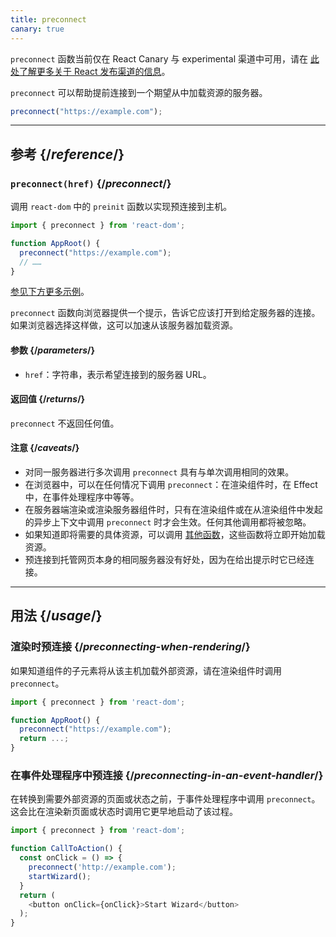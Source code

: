 ```yaml
---
title: preconnect
canary: true
---
```


<Canary>

`preconnect` 函数当前仅在 React Canary 与 experimental 渠道中可用，请在 [此处了解更多关于 React 发布渠道的信息](/community/versioning-policy#all-release-channels)。

</Canary>

<Intro>

`preconnect` 可以帮助提前连接到一个期望从中加载资源的服务器。

```js
preconnect("https://example.com");
```

</Intro>

<InlineToc />

---

## 参考 {/*reference*/}

### `preconnect(href)` {/*preconnect*/}

调用 `react-dom` 中的 `preinit` 函数以实现预连接到主机。

```js
import { preconnect } from 'react-dom';

function AppRoot() {
  preconnect("https://example.com");
  // ……
}

```

[参见下方更多示例](#usage)。

`preconnect` 函数向浏览器提供一个提示，告诉它应该打开到给定服务器的连接。如果浏览器选择这样做，这可以加速从该服务器加载资源。

#### 参数 {/*parameters*/}

* `href`：字符串，表示希望连接到的服务器 URL。


#### 返回值 {/*returns*/}

`preconnect` 不返回任何值。

#### 注意 {/*caveats*/}

* 对同一服务器进行多次调用 `preconnect` 具有与单次调用相同的效果。
* 在浏览器中，可以在任何情况下调用 `preconnect`：在渲染组件时，在 Effect 中，在事件处理程序中等等。
* 在服务器端渲染或渲染服务器组件时，只有在渲染组件或在从渲染组件中发起的异步上下文中调用 `preconnect` 时才会生效。任何其他调用都将被忽略。
* 如果知道即将需要的具体资源，可以调用 [其他函数](/reference/react-dom/#resource-preloading-apis)，这些函数将立即开始加载资源。
* 预连接到托管网页本身的相同服务器没有好处，因为在给出提示时它已经连接。

---

## 用法 {/*usage*/}

### 渲染时预连接 {/*preconnecting-when-rendering*/}

如果知道组件的子元素将从该主机加载外部资源，请在渲染组件时调用 `preconnect`。

```js
import { preconnect } from 'react-dom';

function AppRoot() {
  preconnect("https://example.com");
  return ...;
}
```

### 在事件处理程序中预连接 {/*preconnecting-in-an-event-handler*/}

在转换到需要外部资源的页面或状态之前，于事件处理程序中调用 `preconnect`。这会比在渲染新页面或状态时调用它更早地启动了该过程。

```js
import { preconnect } from 'react-dom';

function CallToAction() {
  const onClick = () => {
    preconnect('http://example.com');
    startWizard();
  }
  return (
    <button onClick={onClick}>Start Wizard</button>
  );
}
```
